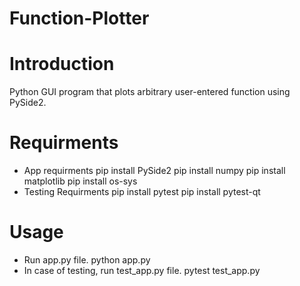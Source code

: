 # Function-Plotter

# Introduction
Python GUI program that plots arbitrary user-entered function using PySide2.

# Requirments
- App requirments
pip install PySide2
pip install numpy
pip install matplotlib
pip install os-sys
- Testing Requirments
pip install pytest
pip install pytest-qt

# Usage
- Run app.py file.
python app.py
- In case of testing, run test_app.py file.
pytest test_app.py
